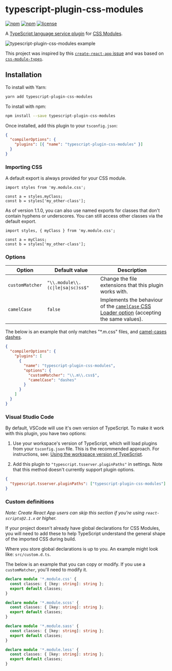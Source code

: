 # typescript-plugin-css-modules

[![npm](https://img.shields.io/npm/v/typescript-plugin-css-modules)](https://www.npmjs.com/package/typescript-plugin-css-modules)
[![npm](https://img.shields.io/npm/dw/typescript-plugin-css-modules)](https://www.npmjs.com/package/typescript-plugin-css-modules)
[![license](https://img.shields.io/npm/l/typescript-plugin-css-modules)](https://github.com/mrmckeb/typescript-plugin-css-modules/blob/develop/LICENSE)

A [TypeScript language service plugin](https://github.com/Microsoft/TypeScript/wiki/Writing-a-Language-Service-Plugin)
for [CSS Modules](https://github.com/css-modules/css-modules).

<img src="https://raw.githubusercontent.com/mrmckeb/typescript-plugin-css-modules/master/.github/images/example.gif" alt="typescript-plugin-css-modules example" />

This project was inspired by this [`create-react-app` issue](https://github.com/facebook/create-react-app/issues/5677)
and was based on [`css-module-types`](https://github.com/timothykang/css-module-types).

## Installation

To install with Yarn:

```sh
yarn add typescript-plugin-css-modules
```

To install with npm:

```sh
npm install --save typescript-plugin-css-modules
```

Once installed, add this plugin to your `tsconfig.json`:

```json
{
  "compilerOptions": {
    "plugins": [{ "name": "typescript-plugin-css-modules" }]
  }
}
```

### Importing CSS

A default export is always provided for your CSS module.

```tsx
import styles from 'my.module.css';

const a = styles.myClass;
const b = styles['my_other-class'];
```

As of version 1.1.0, you can also use named exports for classes that don't contain hyphens or underscores. You can still access other classes via the default export.

```tsx
import styles, { myClass } from 'my.module.css';

const a = myClass;
const b = styles['my_other-class'];
```

### Options

| Option          | Default value                      | Description                                                                                                                                           |
| --------------- | ---------------------------------- | ----------------------------------------------------------------------------------------------------------------------------------------------------- |
| `customMatcher` | `"\\.module\\.(c\|le\|sa\|sc)ss$"` | Change the file extensions that this plugin works with.                                                                                               |
| `camelCase`     | `false`                            | Implements the behaviour of the [`camelCase` CSS Loader option](https://github.com/webpack-contrib/css-loader#camelcase) (accepting the same values). |

The below is an example that only matches "\*.m.css" files, and [camel-cases dashes](https://github.com/webpack-contrib/css-loader#camelcase).

```json
{
  "compilerOptions": {
    "plugins": [
      {
        "name": "typescript-plugin-css-modules",
        "options": {
          "customMatcher": "\\.m\\.css$",
          "camelCase": "dashes"
        }
      }
    ]
  }
}
```

### Visual Studio Code

By default, VSCode will use it's own version of TypeScript. To make it work with this plugin, you have two options:

1. Use your workspace's version of TypeScript, which will load plugins from your `tsconfig.json` file. This is the recommended approach. For instructions, see: [Using the workspace version of TypeScript](https://code.visualstudio.com/docs/languages/typescript#_using-the-workspace-version-of-typescript).

2. Add this plugin to `"typescript.tsserver.pluginPaths"` in settings. Note that this method doesn't currently support plugin options.

```json
{
  "typescript.tsserver.pluginPaths": ["typescript-plugin-css-modules"]
}
```

### Custom definitions

_Note: Create React App users can skip this section if you're using `react-scripts@2.1.x` or higher._

If your project doesn't already have global declarations for CSS Modules, you will need to add these to help TypeScript understand the general shape of the imported CSS during build.

Where you store global declarations is up to you. An example might look like: `src/custom.d.ts`.

The below is an example that you can copy or modify. If you use a `customMatcher`, you'll need to modify it.

```ts
declare module '*.module.css' {
  const classes: { [key: string]: string };
  export default classes;
}

declare module '*.module.scss' {
  const classes: { [key: string]: string };
  export default classes;
}

declare module '*.module.sass' {
  const classes: { [key: string]: string };
  export default classes;
}

declare module '*.module.less' {
  const classes: { [key: string]: string };
  export default classes;
}
```
